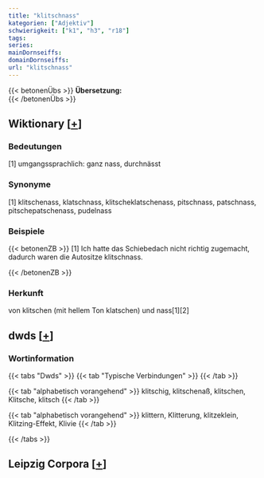 ```yaml
---
title: "klitschnass"
kategorien: ["Adjektiv"]
schwierigkeit: ["k1", "h3", "r18"]
tags:
series:
mainDornseiffs:
domainDornseiffs:
url: "klitschnass"
---
```


{{< betonenÜbs >}}
**Übersetzung:**  
{{< /betonenÜbs >}}

## Wiktionary [[+](https://de.wiktionary.org/wiki/klitschnass)]

### Bedeutungen
[1] umgangssprachlich: ganz nass, durchnässt  

### Synonyme
[1] klitschenass, klatschnass, klitscheklatschenass, pitschnass, patschnass, pitschepatschenass, pudelnass  

### Beispiele
{{< betonenZB >}}
[1] Ich hatte das Schiebedach nicht richtig zugemacht, dadurch waren die Autositze klitschnass.  

{{< /betonenZB >}}
### Herkunft
von klitschen (mit hellem Ton klatschen) und nass[1][2]  



## dwds [[+](https://www.dwds.de/wb/klitschnass)]

### Wortinformation
{{< tabs "Dwds" >}}
{{< tab "Typische Verbindungen" >}}
{{< /tab >}}

{{< tab "alphabetisch vorangehend" >}}
klitschig, klitschenaß, klitschen, Klitsche, klitsch
{{< /tab >}}

{{< tab "alphabetisch vorangehend" >}}
klittern, Klitterung, klitzeklein, Klitzing-Effekt, Klivie
{{< /tab >}}

{{< /tabs >}}

## Leipzig Corpora [[+](https://corpora.uni-leipzig.de/en/res?word=klitschnass&corpusId=deu_newscrawl-public_2018)]

